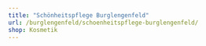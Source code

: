 ```yaml
---
title: "Schönheitspflege Burglengenfeld"
url: /burglengenfeld/schoenheitspflege-burglengenfeld/
shop: Kosmetik
---
```

